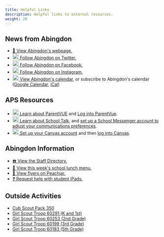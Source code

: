 ```yaml
---
title: Helpful Links
description: Helpful links to external resources.
weight: 20
---
```


## News from Abingdon
- [🏫 View Abingdon's webpage.](https://abingdon.apsva.us/)
- [<img src="/images/Twitter.svg" height="20" width="20" alt="Twitter logo"> Follow Abingdon on Twitter.](https://twitter.com/AbingdonGIFT)
- [<img src="/images/Facebook.svg" height="20" width="20" alt="Facebook logo"> Follow Abingdon on Facebook.](https://facebook.com/AbingdonES)
- [<img src="/images/Instagram.svg" height="20" width="20" alt="Instagram logo"> Follow Abingdon on Instagram.](https://www.instagram.com/abingdongift/)
- [<img src="/images/Calendar.svg" height="20" width="20" alt="Calendar logo"> View Abingdon's calendar](https://abingdon.apsva.us/calendar/), or subscribe to Abingdon's calendar ([Google Calendar](https://calendar.google.com/calendar/render?cid=webcal://abingdon.apsva.us/ical?t=84), [iCal](webcal://abingdon.apsva.us/ical))
<!--- [<img src="/images/RSS.svg" height="20" width="20" alt="RSS logo"> Subscribe to Abindgon's RSS feed.](https://abingdon.apsva.us/feed/)
-->

## APS Resources
- [<img src="/images/ParentVUE.svg" height="20" width="20" alt="ParentVUE logo"> Learn about ParentVUE](https://www.apsva.us/family-access-center/) and [Log into ParentVue](https://vue.apsva.us).
- [<img src="/images/SchoolMessenger.svg" height="20" width="20" alt="SchoolMessenger logo"> Learn about School Talk](https://www.apsva.us/schooltalk/), and [set up a School Messenger account to adjust your communications preferences](https://go.schoolmessenger.com/).
- [<img src="/images/Canvas.svg" height="20" width="20" alt="Canvas logo"> Set up your Canvas account](https://www.apsva.us/digital-devices/digital-learning-device-help/canvas/) and then [log into Canvas](https://apsva.instructure.com/login/canvas).

## Abingdon Information
- [☎️ View the Staff Directory.](https://abingdon.apsva.us/staff-directory/)
- [🍱 View this week's school lunch menu.](https://apsva.nutrislice.com/menu/abingdon)
- [📜 View flyers on Peachjar.](https://app.peachjar.com/flyers/all/schools/24854)
- [❓ Request help with student iPads.](https://abingdon.apsva.us/technology/request-tech-help/)

## Outside Activities
- [Cub Scout Pack 350](https://pack350.mypack.us/)
- [Girl Scout Troop 60291 (K and 1st)](https://mygs.girlscouts.org/map;troopNumber=Troop%2060291;distanceInMiles=10;address=,,22206,;grades=;season=Current;type=TROOP)
- [Girl Scout Troop 60253 (2nd Grade)](https://mygs.girlscouts.org/map;troopNumber=Troop%2060253;distanceInMiles=10;address=,,22206,;grades=;season=Current;type=TROOP)
- [Girl Scout Troop 60199 (3rd Grade)](https://mygs.girlscouts.org/map;troopNumber=Troop%2060199;distanceInMiles=10;address=,,22206,;grades=;season=Current;type=TROOP)
- [Girl Scout Troop 60183 (5th Grade)](https://mygs.girlscouts.org/map;troopNumber=Troop%2060183;distanceInMiles=10;address=,,22206,;grades=;season=Current;type=TROOP)

<!--
## Old PTA websites
- [2015-2022 website](https://abingdonptacommuni.wixsite.com/abingdonpta)
- [2009-2012 website](https://sites.google.com/site/abingdonpta/home)
-->